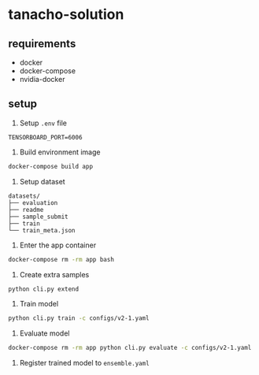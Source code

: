 # tanacho-solution

## requirements

* docker
* docker-compose
* nvidia-docker 


## setup

1. Setup `.env` file
```
TENSORBOARD_PORT=6006
```

1. Build environment image

```sh
docker-compose build app
```

1. Setup dataset
```
datasets/
├── evaluation
├── readme
├── sample_submit
├── train
└── train_meta.json
```

1. Enter the app container

```sh
docker-compose rm -rm app bash
```

1. Create extra samples

```sh
python cli.py extend
```

1. Train model

```sh
python cli.py train -c configs/v2-1.yaml
```

1. Evaluate model

```sh
docker-compose rm -rm app python cli.py evaluate -c configs/v2-1.yaml
```

1. Register trained model to `ensemble.yaml`
